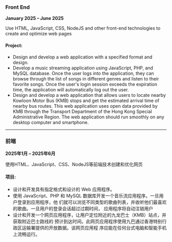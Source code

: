 ### **Front End**  
**January 2025 – June 2025**  

Use HTML, JavaScript, CSS, NodeJS and other front-end technologies to create and optimize web pages

#### Project: 
- Design and develop a web application with a specified format and design. 
- Develop a music streaming application using JavaScript, PHP, and MySQL database. Once the user logs into the application, they can browse through the list of songs in different genres and listen to their favorite songs. Once the user's login session exceeds the expiration time, the application will automatically log out the user.  
- Design and develop a web application that allows users to locate nearby Kowloon Motor Bus (KMB) stops and get the estimated arrival time of nearby bus routes. This web application uses open data provided by KMB through the Transport Department of the Hong Kong Special Administrative Region. The web application should run smoothly on any desktop computer and smartphone.  

---

### **前端**  
**2025年1月 – 2025年6月**  

使用HTML、JavaScript、CSS、NodeJS等前端技术创建和优化网页

#### 项目:  
- 设计和开发具有指定格式和设计的 Web 应用程序。
- 使用 JavaScript、PHP 和 MySQL 数据库开发一个音乐流应用程序。一旦用户登录到应用程序，他
们就可以浏览不同类型的歌曲列表，并收听他们最喜欢的歌曲。一旦用户的登录会话超过过期时间，
应用程序将自动注销用户
- 设计和开发一个网页应用程序，让用户定位附近的九龙巴士（KMB）站点，并获取附近巴士路线的
预计到达时间。此网页应用程序使用九巴通过香港特别行政区运输署提供的开放数据。该网页应用程
序应能在任何台式电脑和智能手机上流畅运行。
